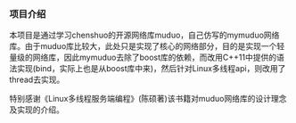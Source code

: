 ### 项目介绍

​	本项目是通过学习chenshuo的开源网络库muduo，自己仿写的mymuduo网络库。由于muduo库比较大，此处只是实现了核心的网络部分，目的是实现一个轻量级的网络库，因此mymuduo去除了boost库的依赖，而改用C++11中提供的语法实现(bind，实际上也是从boost库中来)，然后针对Linux多线程api，则改用了thread去实现。

​	特别感谢《Linux多线程服务端编程》(陈硕著)该书籍对muduo网络库的设计理念及实现的介绍。

​	

